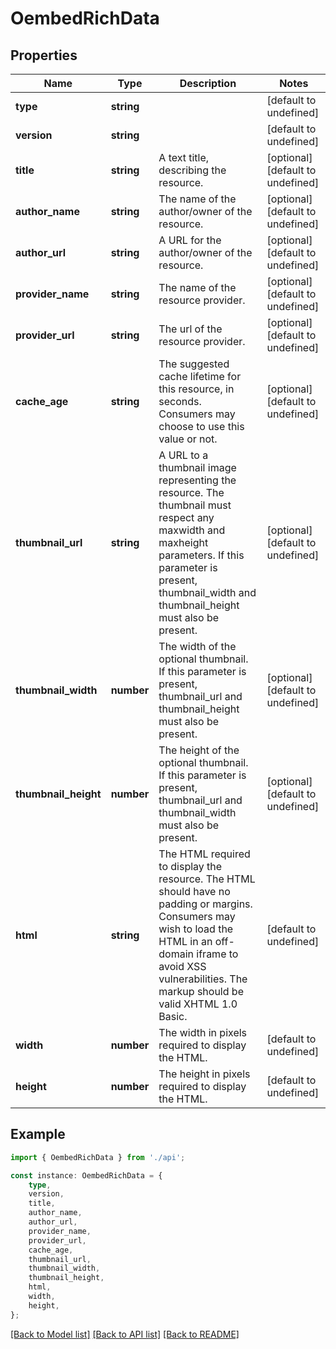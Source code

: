 # OembedRichData


## Properties

Name | Type | Description | Notes
------------ | ------------- | ------------- | -------------
**type** | **string** |  | [default to undefined]
**version** | **string** |  | [default to undefined]
**title** | **string** | A text title, describing the resource. | [optional] [default to undefined]
**author_name** | **string** | The name of the author/owner of the resource. | [optional] [default to undefined]
**author_url** | **string** | A URL for the author/owner of the resource. | [optional] [default to undefined]
**provider_name** | **string** | The name of the resource provider. | [optional] [default to undefined]
**provider_url** | **string** | The url of the resource provider. | [optional] [default to undefined]
**cache_age** | **string** | The suggested cache lifetime for this resource, in seconds. Consumers may choose to use this value or not. | [optional] [default to undefined]
**thumbnail_url** | **string** | A URL to a thumbnail image representing the resource. The thumbnail must respect any maxwidth and maxheight parameters. If this parameter is present, thumbnail_width and thumbnail_height must also be present. | [optional] [default to undefined]
**thumbnail_width** | **number** | The width of the optional thumbnail. If this parameter is present, thumbnail_url and thumbnail_height must also be present. | [optional] [default to undefined]
**thumbnail_height** | **number** | The height of the optional thumbnail. If this parameter is present, thumbnail_url and thumbnail_width must also be present. | [optional] [default to undefined]
**html** | **string** | The HTML required to display the resource. The HTML should have no padding or margins. Consumers may wish to load the HTML in an off-domain iframe to avoid XSS vulnerabilities. The markup should be valid XHTML 1.0 Basic. | [default to undefined]
**width** | **number** | The width in pixels required to display the HTML. | [default to undefined]
**height** | **number** | The height in pixels required to display the HTML. | [default to undefined]

## Example

```typescript
import { OembedRichData } from './api';

const instance: OembedRichData = {
    type,
    version,
    title,
    author_name,
    author_url,
    provider_name,
    provider_url,
    cache_age,
    thumbnail_url,
    thumbnail_width,
    thumbnail_height,
    html,
    width,
    height,
};
```

[[Back to Model list]](../README.md#documentation-for-models) [[Back to API list]](../README.md#documentation-for-api-endpoints) [[Back to README]](../README.md)
